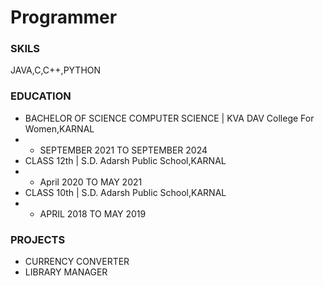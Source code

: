 # Programmer

### SKILS
JAVA,C,C++,PYTHON

### EDUCATION
- BACHELOR OF SCIENCE COMPUTER SCIENCE | KVA DAV College For Women,KARNAL
- - SEPTEMBER 2021 TO SEPTEMBER 2024
- CLASS 12th | S.D. Adarsh Public School,KARNAL
- - April 2020 TO MAY 2021
- CLASS 10th | S.D. Adarsh Public School,KARNAL
- - APRIL 2018 TO MAY 2019

### PROJECTS
- CURRENCY CONVERTER
- LIBRARY MANAGER

